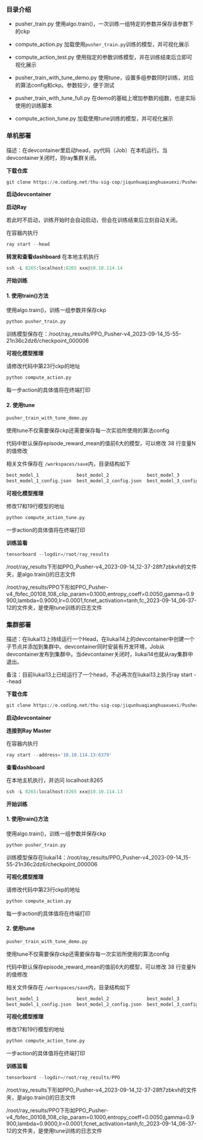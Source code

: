 ### 目录介绍
- pusher_train.py	使用algo.train()，一次训练一组特定的参数并保存该参数下的ckp
- compute_action.py	加载使用`pusher_train.py`训练的模型，并可视化展示
- compute_action_test.py    使用指定的参数训练模型，并在训练结束后立即可视化展示

- pusher_train_with_tune_demo.py	使用tune，设置多组参数同时训练，对应的算法config和ckp。参数较少，便于测试
- pusher_train_with_tune_full.py	在demo的基础上增加参数的组数，也是实际使用的训练脚本
- compute_action_tune.py		加载使用tune训练的模型，并可视化展示

### 单机部署
描述：在devcontainer里启动head，py代码（Job）在本机运行。当devcontainer关闭时，则ray集群关闭。

**下载仓库**

```python
git clone https://e.coding.net/thu-sig-cop/jiqunhuaqianghuaxuexi/Pusher-v4.git
```
**启动devcontainer**

**启动Ray**

若此时不启动，训练开始时会自动启动，但会在训练结束后立刻自动关闭。

在容器内执行
```python
ray start --head
```
**转发和查看dashboard**
在本地主机执行

```python
ssh -L 8265:localhost:8265 xxx@10.10.114.14
```

**开始训练**

#### 1. 使用train()方法

使用algo.train()，训练一组参数并保存ckp

```python
python pusher_train.py
```
训练模型保存在：/root/ray_results/PPO_Pusher-v4_2023-09-14_15-55-21n36c2dz6/checkpoint_000006

**可视化模型推理**

请修改代码中第23行ckp的地址
```python
python compute_action.py
```
每一步action的具体值将在终端打印

#### 2. 使用tune
```python
pusher_train_with_tune_demo.py
```
使用tune不仅需要保存ckp还需要保存每一次实验所使用的算法config

代码中默认保存episode_reward_mean的值前6大的模型，可以修改 38 行变量N的值修改

相关文件保存在 `/workspaces/save`内，目录结构如下

```python
best_model_1              best_model_2              best_model_3              best_model_4              best_model_5              best_model_6
best_model_1_config.json  best_model_2_config.json  best_model_3_config.json  best_model_4_config.json  best_model_5_config.json  best_model_6_config.json
```
**可视化模型推理**

修改17和19行模型的地址

```python
python compute_action_tune.py
```
一步action的具体值将在终端打印


**训练监看**

```python
tensorboard --logdir=/root/ray_results
```
/root/ray_results下形如PPO_Pusher-v4_2023-09-14_12-37-28ft7zbkvh的文件夹，是algo.train()的日志文件

/root/ray_results/PPO下形如PPO_Pusher-v4_fbfec_00108_108_clip_param=0.1000,entropy_coeff=0.0050,gamma=0.9900,lambda=0.9000,lr=0.0001,fcnet_activation=tanh,fc_2023-09-14_06-37-12的文件夹，是使用tune训练的日志文件

### 集群部署
描述：在liukai13上持续运行一个Head，在liukai14上的devcontainer中创建一个子节点并添加到集群中。devcontainer同时安装有开发环境，Job从devcontainer发布到集群中。当devcontainer关闭时，liukai14也就从ray集群中退出。

备注：目前liukai13上已经运行了一个head，不必再次在liukai13上执行ray start --head

**下载仓库**
```python
git clone https://e.coding.net/thu-sig-cop/jiqunhuaqianghuaxuexi/Pusher-v4.git
```
**启动devcontainer**

**连接到Ray Master**

在容器内执行
```python
ray start --address='10.10.114.13:6379'
```
**查看dashboard**

在本地主机执行，并访问 localhost:8265
```python
ssh -L 8265:localhost:8265 xxx@10.10.114.13
```

**开始训练**

#### 1. 使用train()方法

使用algo.train()，训练一组参数并保存ckp

```python
python pusher_train.py
```
训练模型保存在liukai14：/root/ray_results/PPO_Pusher-v4_2023-09-14_15-55-21n36c2dz6/checkpoint_000006

**可视化模型推理**

请修改代码中第23行ckp的地址
```python
python compute_action.py
```
每一步action的具体值将在终端打印

#### 2. 使用tune
```python
pusher_train_with_tune_demo.py
```
使用tune不仅需要保存ckp还需要保存每一次实验所使用的算法config

代码中默认保存episode_reward_mean的值前6大的模型，可以修改 38 行变量N的值修改

相关文件保存在 `/workspaces/save`内，目录结构如下

```python
best_model_1              best_model_2              best_model_3              best_model_4              best_model_5              best_model_6
best_model_1_config.json  best_model_2_config.json  best_model_3_config.json  best_model_4_config.json  best_model_5_config.json  best_model_6_config.json
```
**可视化模型推理**

修改17和19行模型的地址

```python
python compute_action_tune.py
```
一步action的具体值将在终端打印


**训练监看**

```python
tensorboard --logdir=/root/ray_results/PPO
```
/root/ray_results下形如PPO_Pusher-v4_2023-09-14_12-37-28ft7zbkvh的文件夹，是algo.train()的日志文件

/root/ray_results/PPO下形如PPO_Pusher-v4_fbfec_00108_108_clip_param=0.1000,entropy_coeff=0.0050,gamma=0.9900,lambda=0.9000,lr=0.0001,fcnet_activation=tanh,fc_2023-09-14_06-37-12的文件夹，是使用tune训练的日志文件
